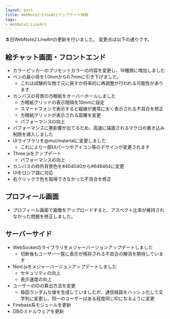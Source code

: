 ```yaml
---
layout: post
title: WebNote2:LineArtアップデート情報
tags:
- WebNote2:LineArt
---
```


本日WebNote2:LineArtの更新を行いました。
変更点は以下の通りです。

## 絵チャット画面・フロントエンド
* カラーピッカーのプリセットカラーの内容を変更し、16種類に増加しました
* ペンの最小径を1.0mmから0.7mmに引き下げました。
  - これは試験的な物で元に戻すか将来的に再調整が行われる可能性があります
* カンバスの背景の方眼紙をオーバーホールしました
  - 方眼紙グリッドの表示間隔を10mmに設定
  - スマートフォンで表示すると縦線が異常に太く表示される不具合を修正
  - 方眼紙グリッドが表示される距離を変更
  - パフォーマンスの向上
* パフォーマンスに悪影響が出てるため、高速に描画されるマクロの書き込み制限を導入しました
* UIライブラリを@mui/materialに変更しました
  - これにより一部UIパーツやアイコン等のデザインが変更されます
* Three.jsをアップデート
  - パフォーマンスの向上
* カンバスの枠外背景色を#404040から#646464に変更
* UIをロシア語に対応
* 右クリックで色を取得できなかった不具合を修正

## プロフィール画面
* プロフィール画面で画像をアップロードすると、アスペクト比率が維持されなかった問題を修正しました。

## サーバーサイド
* WebSocketのライブラリをメジャーバージョンアップデートしました
  - 切断後もユーザー一覧に表示が残存される不具合の解消を期待しています
* Next.jsをメジャーバージョンアップデートしました
  - セキュリティの向上
  - 表示速度の向上
* ユーザーのIDの算出方法を変更
  - 毎回ランダムな値を生成していましたが、通信経路をハッシュ化して文字列に変更し、同一のユーザーはある程度同じIDになるように変更
* Firebase系モジュールを更新
* DBのミドルウェアを更新

